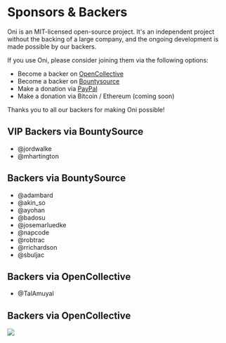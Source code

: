 # Sponsors & Backers

Oni is an MIT-licensed open-source project. It's an independent project without the backing of a large company, and the ongoing development is made possible by our backers.

If you use Oni, please consider joining them via the following options:

- Become a backer on [OpenCollective](https://opencollective.com/oni#backer)
- Become a backer on [Bountysource](https://salt.bountysource.com/teams/oni)
- Make a donation via [PayPal](https://www.paypal.me/bryphe/25)
- Make a donation via Bitcoin / Ethereum (coming soon)

Thanks you to all our backers for making Oni possible!

## VIP Backers via BountySource

- @jordwalke
- @mhartington

## Backers via BountySource

- @adambard
- @akin_so
- @ayohan
- @badosu
- @josemarluedke
- @napcode
- @robtrac
- @rrichardson
- @sbuljac

## Backers via OpenCollective

- @TalAmuyal

## Backers via OpenCollective

<a href="https://opencollective.com/oni#backers" target="_blank"><img src="https://opencollective.com/oni/backers.svg?width=890"></a>
